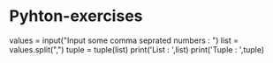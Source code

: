 # Pyhton-exercises
values = input("Input some comma seprated numbers : ")
list = values.split(",")
tuple = tuple(list)
print('List : ',list)
print('Tuple : ',tuple)
